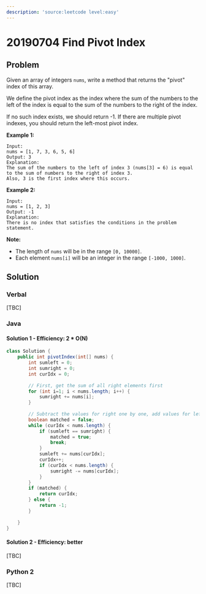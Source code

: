 ```yaml
---
description: 'source:leetcode level:easy'
---
```


# 20190704 Find Pivot Index

## Problem

Given an array of integers `nums`, write a method that returns the "pivot" index of this array.

We define the pivot index as the index where the sum of the numbers to the left of the index is equal to the sum of the numbers to the right of the index.

If no such index exists, we should return -1. If there are multiple pivot indexes, you should return the left-most pivot index.

**Example 1:**  


```text
Input: 
nums = [1, 7, 3, 6, 5, 6]
Output: 3
Explanation: 
The sum of the numbers to the left of index 3 (nums[3] = 6) is equal to the sum of numbers to the right of index 3.
Also, 3 is the first index where this occurs.
```

**Example 2:**  


```text
Input: 
nums = [1, 2, 3]
Output: -1
Explanation: 
There is no index that satisfies the conditions in the problem statement.
```

**Note:**

*  The length of `nums` will be in the range `[0, 10000]`.
*  Each element `nums[i]` will be an integer in the range `[-1000, 1000]`.

## Solution

### Verbal

\[TBC\]

### Java 

#### Solution 1 -  Efficiency: 2 \* O\(N\)

```java
class Solution {
    public int pivotIndex(int[] nums) {
        int sumleft = 0;
        int sumright = 0;
        int curIdx = 0;
        
        // First, get the sum of all right elements first
        for (int i=1; i < nums.length; i++) {
            sumright += nums[i];
        }
        
        // Subtract the values for right one by one, add values for left one by one until they're the same
        boolean matched = false;
        while (curIdx < nums.length) {
            if (sumleft == sumright) {
                matched = true;
                break;
            }
            sumleft += nums[curIdx];
            curIdx++;
            if (curIdx < nums.length) {
                sumright -= nums[curIdx];
            }
        }
        if (matched) {
            return curIdx;
        } else {
            return -1;
        }
        
    }
}
```

#### Solution 2 - Efficiency: better

\[TBC\]

### Python 2

\[TBC\]

